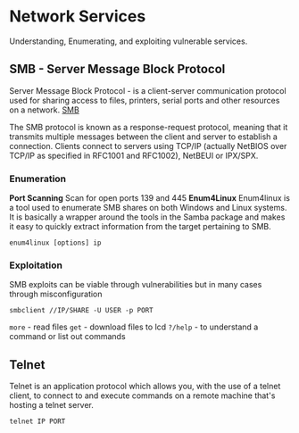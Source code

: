# Network Services 

Understanding, Enumerating, and exploiting vulnerable services.

## SMB - Server Message Block Protocol

Server Message Block Protocol - is a client-server communication protocol used for sharing access to files, printers, serial ports and other resources on a network. [SMB](https://searchnetworking.techtarget.com/definition/Server-Message-Block-Protocol)

The SMB protocol is known as a response-request protocol, meaning that it transmits multiple messages between the client and server to establish a connection. Clients connect to servers using TCP/IP (actually NetBIOS over TCP/IP as specified in RFC1001 and RFC1002), NetBEUI or IPX/SPX. 

### Enumeration

**Port Scanning** Scan for open ports 139 and 445
**Enum4Linux** Enum4linux is a tool used to enumerate SMB shares on both Windows and Linux systems. It is basically a wrapper around the tools in the Samba package and makes it easy to quickly extract information from the target pertaining to SMB. 

`enum4linux [options] ip`

### Exploitation

SMB exploits can be viable through vulnerabilities but in many cases through misconfiguration

`smbclient //IP/SHARE -U USER -p PORT`

`more` - read files
`get` - download files to lcd
`?/help` - to understand a command or list out commands

## Telnet

Telnet is an application protocol which allows you, with the use of a telnet client, to connect to and execute commands on a remote machine that's hosting a telnet server. 

`telnet IP PORT`
